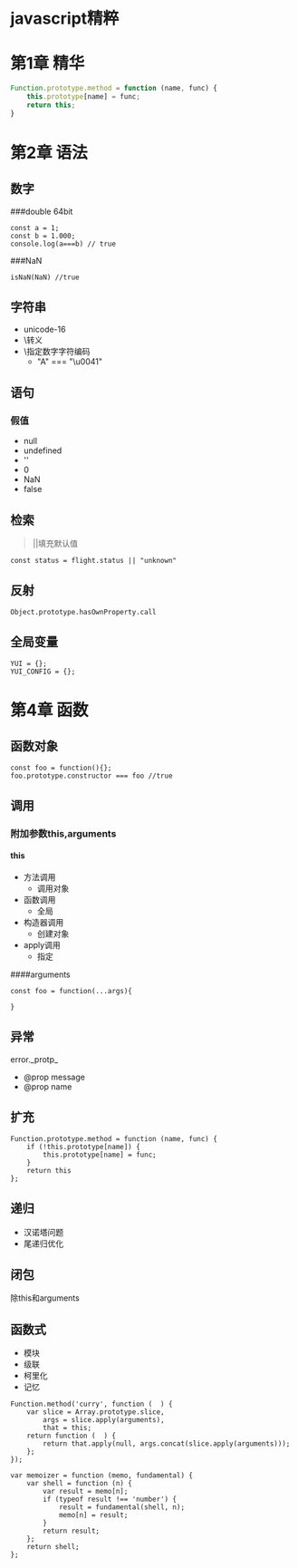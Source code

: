 # javascript精粹
# 第1章 精华
```js
Function.prototype.method = function (name, func) {
    this.prototype[name] = func;
    return this;
}
```

# 第2章 语法
## 数字
###double 64bit
```
const a = 1;
const b = 1.000;
console.log(a===b) // true
```
###NaN
```
isNaN(NaN) //true
```

## 字符串

- unicode-16
- \转义
- \指定数字字符编码
	- "A" === "\u0041"

## 语句
### 假值

 - null
 - undefined
 - ''
 - 0
 - NaN
 - false

## 检索
>||填充默认值
```
const status = flight.status || "unknown"
```

## 反射
```
Object.prototype.hasOwnProperty.call
```

## 全局变量
```
YUI = {};
YUI_CONFIG = {};
```

# 第4章 函数
## 函数对象
```
const foo = function(){};
foo.prototype.constructor === foo //true 
```

## 调用
### 附加参数this,arguments
#### this

 - 方法调用
	 - 调用对象
 - 函数调用
	 - 全局
 - 构造器调用
	 - 创建对象
 - apply调用
	 - 指定

####arguments
```
const foo = function(...args){
	
}
```

## 异常
error.\_protp\_

 - @prop message
 - @prop name

## 扩充

```
Function.prototype.method = function (name, func) {
    if (!this.prototype[name]) {
        this.prototype[name] = func;
    }
    return this
};
```

## 递归

 - 汉诺塔问题
 - 尾递归优化

## 闭包
除this和arguments

## 函数式

 - 模块
 - 级联
 - 柯里化
 - 记忆

```
Function.method('curry', function (  ) {
    var slice = Array.prototype.slice,
        args = slice.apply(arguments),
        that = this;
    return function (  ) {
        return that.apply(null, args.concat(slice.apply(arguments)));
    };
});

var memoizer = function (memo, fundamental) {
    var shell = function (n) {
        var result = memo[n];
        if (typeof result !== 'number') {
            result = fundamental(shell, n);
            memo[n] = result;
        }
        return result;
    };
    return shell;
};
```